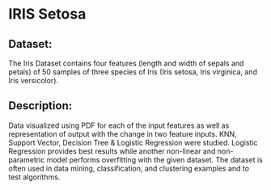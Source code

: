 # IRIS Setosa
## Dataset:
The Iris Dataset contains four features (length and width of sepals and petals) of 50 samples of three species of Iris (Iris setosa, Iris virginica, and Iris versicolor). 
## Description:
Data visualized using PDF for each of the input features as well as representation of output with the change in two feature inputs. KNN, Support Vector, Decision Tree & Logistic Regression were studied. Logistic Regression provides best results while another non-linear and non-parametric model performs overfitting with the given dataset. The dataset is often used in data mining, classification, and clustering examples and to test algorithms.
